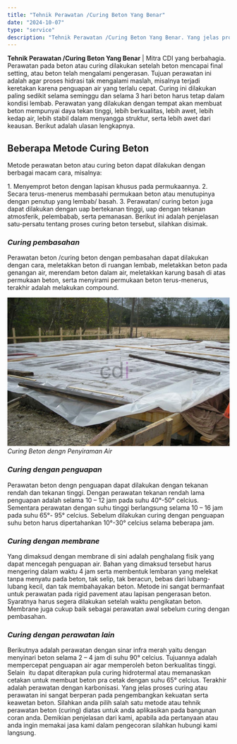 ```yaml
---
title: "Tehnik Perawatan /Curing Beton Yang Benar"
date: "2024-10-07"
type: "service"
description: "Tehnik Perawatan /Curing Beton Yang Benar. Yang jelas proses curing atau perawatan ini sangat berperan pada pengembangkan kekuatan serta keawetan beton. Sila..."
---
```


**Tehnik Perawatan /Curing Beton Yang Benar** | Mitra CDI yang berbahagia. Perawatan pada beton atau curing dilakukan setelah beton mencapai final setting, atau beton telah mengalami pengerasan. Tujuan perawatan ini adalah agar proses hidrasi tak mengalami maslah, misalnya terjadi keretakan karena penguapan air yang terlalu cepat. Curing ini dilakukan paling sedikit selama seminggu dan selama 3 hari beton harus tetap dalam kondisi lembab. Perawatan yang dilakukan dengan tempat akan membuat beton mempunyai daya tekan tinggi, lebih berkualitas, lebih awet, lebih kedap air, lebih stabil dalam menyangga struktur, serta lebih awet dari keausan. Berikut adalah ulasan lengkapnya.

 ## Beberapa Metode Curing Beton
    
Metode perawatan beton atau curing beton dapat dilakukan dengan berbagai macam cara, misalnya:

1\. Menyemprot beton dengan lapisan khusus pada permukaannya.
2\. Secara terus-menerus membasahi permukaan beton atau menutupinya dengan penutup yang lembab/ basah.
3\. Perawatan/ curing beton juga dapat dilakukan dengan uap bertekanan tinggi, uap dengan tekanan atmosferik, pelembabab, serta pemanasan.
Berikut ini adalah penjelasan satu-persatu tentang proses curing beton tersebut, silahkan disimak.
### _Curing pembasahan_
Perawatan beton /curing beton dengan pembasahan dapat dilakukan dengan cara, meletakkan beton di ruangan lembab, meletakkan beton pada genangan air, merendam beton dalam air, meletakkan karung basah di atas  permukaan beton, serta menyirami permukaan beton terus-menerus, terakhir adalah melakukan compound.

![Curing Beton dengn Penyiraman Air](/images/blog/curing-beton.jpg)
*Curing Beton dengn Penyiraman Air*

### _Curing dengan penguapan_
Perawatan beton dengn penguapan dapat dilakukan dengan tekanan rendah dan tekanan tinggi. Dengan perawatan tekanan rendah lama penguapan adalah selama 10 – 12 jam pada suhu 40°-50° celcius. Sementara perawatan dengan suhu tinggi berlangsung selama 10 – 16 jam pada suhu 65°- 95° celcius. Sebelum dilakukan curing dengan penguapan suhu beton harus dipertahankan 10°-30° celcius selama beberapa jam.
### _Curing dengan membrane_
Yang dimaksud dengan membrane di sini adalah penghalang fisik yang dapat mencegah penguapan air. Bahan yang dimaksud tersebut harus mengering dalam waktu 4 jam serta membentuk lembaran yang melekat tanpa menyatu pada beton, tak selip, tak beracun, bebas dari lubang-lubang kecil, dan tak membahayakan beton. Metode ini sangat bermanfaat untuk perawatan pada rigid pavement atau lapisan pengerasan beton. Syaratnya harus segera dilakukan setelah waktu pengikatan beton. Membrane juga cukup baik sebagai perawatan awal sebelum curing dengan pembasahan.
### _Curing dengan perawatan lain_
Berikutnya adalah perawatan dengan sinar infra merah yaitu dengan menyinari beton selama 2 – 4 jam di suhu 90° celcius. Tujuannya adalah mempercepat penguapan air agar memperoleh beton berkualitas tinggi. Selain  itu dapat diterapkan pula curing hidrotermal atau memanaskan cetakan untuk membuat beton pra cetak dengan suhu 65° celcius. Terakhir adalah perawatan dengan karbonisasi.
Yang jelas proses curing atau perawatan ini sangat berperan pada pengembangkan kekuatan serta keawetan beton. Silahkan anda pilih salah satu metode atau tehnik perawatan beton (curing) diatas untuk anda aplikasikan pada bangunan coran anda. Demikian penjelasan dari kami, apabila ada pertanyaan atau anda ingin memakai jasa kami dalam pengecoran silahkan hubungi kami langsung.

